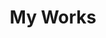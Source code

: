 ---
title: "My Works"
watermark: "Work"
description: "Lorem ipsum dolor sit amet, consectetuer adipiscing elit, sed diam nonummy nibh euismod tincidunt ut laoreet dolore magna aliquam erat volutpat."
layout: "works"
weight: 5
prev_page: "experience"
next_page: "testimonial"

portfolio:
- name : "Project Name"
  image : "img/works/1.jpg"
  categories : ["Photoshop", "Illustrator"]
  content : "This is project description"
  
- name : "Project Name"
  image : "img/works/2.jpg"
  categories : ["Illustrator"]
  content : "This is project description"
  
- name : "Project Name"
  image : "img/works/3.jpg"
  categories : ["Indesign", "Photoshop"]
  content : "This is project description"
  
- name : "Project Name"
  image : "img/works/4.jpg"
  categories : ["Artworks", "Illustrator"]
  content : "This is project description"
  
- name : "Project Name"
  image : "img/works/5.jpg"
  categories : ["Photoshop"]
  content : "This is project description"
  
---